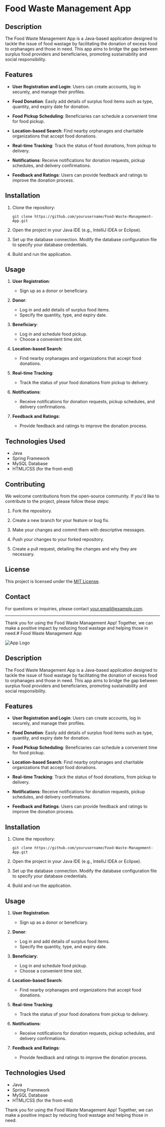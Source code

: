 # Food Waste Management App

## Description

The Food Waste Management App is a Java-based application designed to tackle the issue of food wastage by facilitating the donation of excess food to orphanages and those in need. This app aims to bridge the gap between surplus food providers and beneficiaries, promoting sustainability and social responsibility.

## Features

- **User Registration and Login**: Users can create accounts, log in securely, and manage their profiles.

- **Food Donation**: Easily add details of surplus food items such as type, quantity, and expiry date for donation.

- **Food Pickup Scheduling**: Beneficiaries can schedule a convenient time for food pickup.

- **Location-based Search**: Find nearby orphanages and charitable organizations that accept food donations.

- **Real-time Tracking**: Track the status of food donations, from pickup to delivery.

- **Notifications**: Receive notifications for donation requests, pickup schedules, and delivery confirmations.

- **Feedback and Ratings**: Users can provide feedback and ratings to improve the donation process.

## Installation

1. Clone the repository:

   ```
   git clone https://github.com/yourusername/Food-Waste-Management-App.git
   ```

2. Open the project in your Java IDE (e.g., IntelliJ IDEA or Eclipse).

3. Set up the database connection. Modify the database configuration file to specify your database credentials.

4. Build and run the application.

## Usage

1. **User Registration**:
   - Sign up as a donor or beneficiary.
   
2. **Donor**:
   - Log in and add details of surplus food items.
   - Specify the quantity, type, and expiry date.
   
3. **Beneficiary**:
   - Log in and schedule food pickup.
   - Choose a convenient time slot.
   
4. **Location-based Search**:
   - Find nearby orphanages and organizations that accept food donations.
   
5. **Real-time Tracking**:
   - Track the status of your food donations from pickup to delivery.
   
6. **Notifications**:
   - Receive notifications for donation requests, pickup schedules, and delivery confirmations.

7. **Feedback and Ratings**:
   - Provide feedback and ratings to improve the donation process.

## Technologies Used

- Java
- Spring Framework
- MySQL Database
- HTML/CSS (for the front-end)

## Contributing

We welcome contributions from the open-source community. If you'd like to contribute to the project, please follow these steps:

1. Fork the repository.

2. Create a new branch for your feature or bug fix.

3. Make your changes and commit them with descriptive messages.

4. Push your changes to your forked repository.

5. Create a pull request, detailing the changes and why they are necessary.

## License

This project is licensed under the [MIT License](LICENSE.md).

## Contact

For questions or inquiries, please contact [your.email@example.com](mailto:your.email@example.com).

---

Thank you for using the Food Waste Management App! Together, we can make a positive impact by reducing food wastage and helping those in need.# Food Waste Management App

![App Logo](app_logo.png)

## Description

The Food Waste Management App is a Java-based application designed to tackle the issue of food wastage by facilitating the donation of excess food to orphanages and those in need. This app aims to bridge the gap between surplus food providers and beneficiaries, promoting sustainability and social responsibility.

## Features

- **User Registration and Login**: Users can create accounts, log in securely, and manage their profiles.

- **Food Donation**: Easily add details of surplus food items such as type, quantity, and expiry date for donation.

- **Food Pickup Scheduling**: Beneficiaries can schedule a convenient time for food pickup.

- **Location-based Search**: Find nearby orphanages and charitable organizations that accept food donations.

- **Real-time Tracking**: Track the status of food donations, from pickup to delivery.

- **Notifications**: Receive notifications for donation requests, pickup schedules, and delivery confirmations.

- **Feedback and Ratings**: Users can provide feedback and ratings to improve the donation process.

## Installation

1. Clone the repository:

   ```
   git clone https://github.com/yourusername/Food-Waste-Management-App.git
   ```

2. Open the project in your Java IDE (e.g., IntelliJ IDEA or Eclipse).

3. Set up the database connection. Modify the database configuration file to specify your database credentials.

4. Build and run the application.

## Usage

1. **User Registration**:
   - Sign up as a donor or beneficiary.
   
2. **Donor**:
   - Log in and add details of surplus food items.
   - Specify the quantity, type, and expiry date.
   
3. **Beneficiary**:
   - Log in and schedule food pickup.
   - Choose a convenient time slot.
   
4. **Location-based Search**:
   - Find nearby orphanages and organizations that accept food donations.
   
5. **Real-time Tracking**:
   - Track the status of your food donations from pickup to delivery.
   
6. **Notifications**:
   - Receive notifications for donation requests, pickup schedules, and delivery confirmations.

7. **Feedback and Ratings**:
   - Provide feedback and ratings to improve the donation process.

## Technologies Used

- Java
- Spring Framework
- MySQL Database
- HTML/CSS (for the front-end)


Thank you for using the Food Waste Management App! Together, we can make a positive impact by reducing food wastage and helping those in need.
